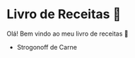 # Livro de Receitas :book:

Olá! Bem vindo ao meu livro de receitas :call_me_hand:

- Strogonoff de Carne


